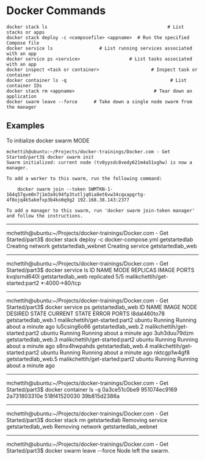 # Docker Commands

```
docker stack ls                                            # List stacks or apps
docker stack deploy -c <composefile> <appname>  # Run the specified Compose file
docker service ls                 # List running services associated with an app
docker service ps <service>                  # List tasks associated with an app
docker inspect <task or container>                   # Inspect task or container
docker container ls -q                                      # List container IDs
docker stack rm <appname>                             # Tear down an application
docker swarm leave --force      # Take down a single node swarm from the manager
```

## Examples

To initialize docker swarm MODE
```
mchettih@ubuntu:~/Projects/docker-trainings/Docker.com - Get Started/part3$ docker swarm init
Swarm initialized: current node (tv0yysdc8vedy621m4a51xghw) is now a manager.

To add a worker to this swarm, run the following command:

    docker swarm join --token SWMTKN-1-164q57gvm0n7j1m3a9i94fp3tutljq0ia8et6vw34cqxapgrtg-4f8ojq4k5akmfxp3b4ko0q9g2 192.168.38.143:2377

To add a manager to this swarm, run 'docker swarm join-token manager' and follow the instructions.
```

------------------------------------------------------------------
mchettih@ubuntu:~/Projects/docker-trainings/Docker.com - Get Started/part3$ docker stack deploy -c docker-compose.yml getstartedlab
Creating network getstartedlab_webnet
Creating service getstartedlab_web

------------------------------------------------------------------
mchettih@ubuntu:~/Projects/docker-trainings/Docker.com - Get Started/part3$ docker service ls
ID                  NAME                MODE                REPLICAS            IMAGE                            PORTS
kvqlsrnd640l        getstartedlab_web   replicated          5/5                 malikchettih/get-started:part2   *:4000->80/tcp

------------------------------------------------------------------
mchettih@ubuntu:~/Projects/docker-trainings/Docker.com - Get Started/part3$ docker service ps getstartedlab_web
ID                  NAME                  IMAGE                            NODE                DESIRED STATE       CURRENT STATE                ERROR               PORTS
l8dal460to78        getstartedlab_web.1   malikchettih/get-started:part2   ubuntu              Running             Running about a minute ago
lu5csing6o66        getstartedlab_web.2   malikchettih/get-started:part2   ubuntu              Running             Running about a minute ago
3uh3duu79dzm        getstartedlab_web.3   malikchettih/get-started:part2   ubuntu              Running             Running about a minute ago
s8nx4hwpahds        getstartedlab_web.4   malikchettih/get-started:part2   ubuntu              Running             Running about a minute ago
nktcgp1w4gf8        getstartedlab_web.5   malikchettih/get-started:part2   ubuntu              Running             Running about a minute ago

------------------------------------------------------------------
mchettih@ubuntu:~/Projects/docker-trainings/Docker.com - Get Started/part3$ docker container ls -q
0a3ce51c0be9
951074ec9169
2a731803310e
518f41520030
39b815d2386a

------------------------------------------------------------------
mchettih@ubuntu:~/Projects/docker-trainings/Docker.com - Get Started/part3$ docker stack rm getstartedlab
Removing service getstartedlab_web
Removing network getstartedlab_webnet

------------------------------------------------------------------
mchettih@ubuntu:~/Projects/docker-trainings/Docker.com - Get Started/part3$ docker swarm leave --force
Node left the swarm.
